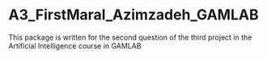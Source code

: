 # A3_FirstMaral_Azimzadeh_GAMLAB
This package is written for the second question of the third project in the Artificial Intelligence course in GAMLAB
